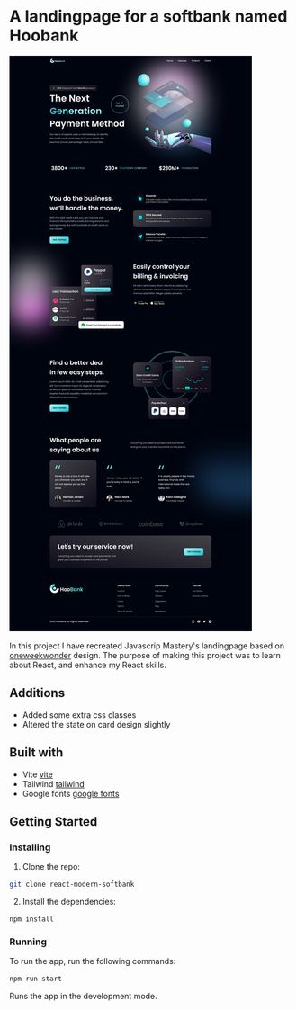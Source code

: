 # A landingpage for a softbank named Hoobank

![image](https://github.com/matshel/react-modern-softbank/blob/master/src/assets/hoobank.png?raw=true)

In this project I have recreated Javascrip Mastery's landingpage based on [oneweekwonder](https://dribbble.com/OWWStudio) design.
The purpose of making this project was to learn about React, and enhance my React skills.

## Additions

- Added some extra css classes
- Altered the state on card design slightly

## Built with

- Vite [vite](https://vitejs.dev/) 
- Tailwind [tailwind](https://tailwindcss.com/) 
- Google fonts [google fonts](https://fonts.google.com/)

## Getting Started

### Installing

1. Clone the repo:

```bash
git clone react-modern-softbank
```

2. Install the dependencies:

```
npm install
```

### Running

To run the app, run the following commands:

```bash
npm run start
```

Runs the app in the development mode.
